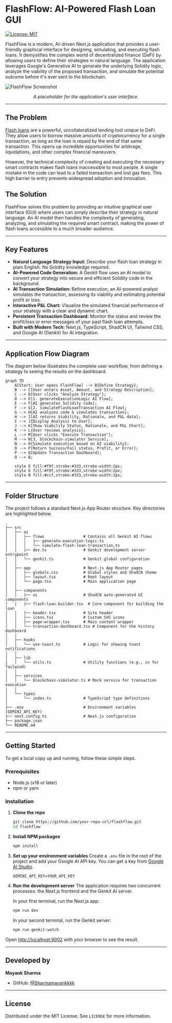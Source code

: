 # FlashFlow: AI-Powered Flash Loan GUI

[![License: MIT](https://img.shields.io/badge/License-MIT-yellow.svg)](https://opensource.org/licenses/MIT)

FlashFlow is a modern, AI-driven Next.js application that provides a user-friendly graphical interface for designing, simulating, and executing flash loans. It demystifies the complex world of decentralized finance (DeFi) by allowing users to define their strategies in natural language. The application leverages Google's Generative AI to generate the underlying Solidity logic, analyze the viability of the proposed transaction, and simulate the potential outcome before it's ever sent to the blockchain.

![FlashFlow Screenshot](https://placehold.co/800x450.png?text=FlashFlow+Application+UI)
*<p align="center">A placeholder for the application's user interface.</p>*

---

## The Problem

[Flash loans](https://docs.aave.com/developers/v/2.0/guides/flash-loans) are a powerful, uncollateralized lending tool unique to DeFi. They allow users to borrow massive amounts of cryptocurrency for a single transaction, as long as the loan is repaid by the end of that same transaction. This opens up incredible opportunities for arbitrage, liquidations, and other complex financial maneuvers.

However, the technical complexity of creating and executing the necessary smart contracts makes flash loans inaccessible to most people. A single mistake in the code can lead to a failed transaction and lost gas fees. This high barrier to entry prevents widespread adoption and innovation.

## The Solution

FlashFlow solves this problem by providing an intuitive graphical user interface (GUI) where users can simply describe their strategy in natural language. An AI model then handles the complexity of generating, analyzing, and simulating the required smart contract, making the power of flash loans accessible to a much broader audience.

---

## Key Features

-   **Natural Language Strategy Input:** Describe your flash loan strategy in plain English. No Solidity knowledge required.
-   **AI-Powered Code Generation:** A Genkit flow uses an AI model to convert your strategy into secure and efficient Solidity code in the background.
-   **AI Transaction Simulation:** Before execution, an AI-powered analyst simulates the transaction, assessing its viability and estimating potential profit or loss.
-   **Interactive P&L Chart:** Visualize the simulated financial performance of your strategy with a clear and dynamic chart.
-   **Persistent Transaction Dashboard:** Monitor the status and review the profit/loss or error messages of your past flash loan attempts.
-   **Built with Modern Tech:** Next.js, TypeScript, ShadCN UI, Tailwind CSS, and Google AI (Genkit) for AI integration.

---

## Application Flow Diagram

The diagram below illustrates the complete user workflow, from defining a strategy to seeing the results on the dashboard.

```mermaid
graph TD
    A[Start: User opens FlashFlow] --> B{Define Strategy};
    B --> C[User enters Asset, Amount, and Strategy Description];
    C --> D[User clicks "Analyze Strategy"];
    D --> E[1. generateExecutionLogic AI Flow];
    E --> F[AI generates Solidity code];
    F --> G[2. simulateFlashLoanTransaction AI Flow];
    G --> H{AI analyzes code & simulates transaction};
    H --> I[AI returns Viability, Rationale, and P&L data];
    I --> J{Display Analysis to User};
    J --> K[Show Viability Status, Rationale, and P&L Chart];
    K --> L{User reviews analysis};
    L --> M[User clicks "Execute Transaction"];
    M --> N[3. blockchain-simulator Service];
    N --> O{Simulate execution based on AI viability};
    O --> P[Return Success/Fail status, Profit, or Error];
    P --> Q[Update Transaction Dashboard];
    Q --> B;

    style E fill:#f9f,stroke:#333,stroke-width:2px;
    style G fill:#f9f,stroke:#333,stroke-width:2px;
    style N fill:#ccf,stroke:#333,stroke-width:2px;
```

---

## Folder Structure

The project follows a standard Next.js App Router structure. Key directories are highlighted below.

```
.
├── src
│   ├── ai
│   │   ├── flows                 # Contains all Genkit AI flows
│   │   │   ├── generate-execution-logic.ts
│   │   │   └── simulate-flash-loan-transaction.ts
│   │   ├── dev.ts                # Genkit development server entrypoint
│   │   └── genkit.ts             # Genkit global configuration
│   │
│   ├── app                       # Next.js App Router pages
│   │   ├── globals.css           # Global styles and ShadCN theme
│   │   ├── layout.tsx            # Root layout
│   │   └── page.tsx              # Main application page
│   │
│   ├── components
│   │   ├── ui                    # ShadCN auto-generated UI components
│   │   ├── flash-loan-builder.tsx  # Core component for building the loan
│   │   ├── header.tsx            # Site header
│   │   ├── icons.tsx             # Custom SVG icons
│   │   ├── page-wrapper.tsx      # Main content wrapper
│   │   └── transaction-dashboard.tsx # Component for the history dashboard
│   │
│   ├── hooks
│   │   └── use-toast.ts          # Logic for showing toast notifications
│   │
│   ├── lib
│   │   └── utils.ts              # Utility functions (e.g., cn for Tailwind)
│   │
│   ├── services
│   │   └── blockchain-simulator.ts # Mock service for transaction execution
│   │
│   └── types
│       └── index.ts              # TypeScript type definitions
│
├── .env                          # Environment variables (GEMINI_API_KEY)
├── next.config.ts                # Next.js configuration
├── package.json
└── README.md
```

---

## Getting Started

To get a local copy up and running, follow these simple steps.

### Prerequisites

-   Node.js (v18 or later)
-   npm or yarn

### Installation

1.  **Clone the repo**
    ```sh
    git clone https://github.com/your-repo-url/flashflow.git
    cd flashflow
    ```
2.  **Install NPM packages**
    ```sh
    npm install
    ```
3.  **Set up your environment variables**
    Create a `.env` file in the root of the project and add your Google AI API key. You can get a key from [Google AI Studio](https://aistudio.google.com/app/apikey).
    ```
    GEMINI_API_KEY=YOUR_API_KEY
    ```
4.  **Run the development server**
    The application requires two concurrent processes: the Next.js frontend and the Genkit AI server.
    
    In your first terminal, run the Next.js app:
    ```sh
    npm run dev
    ```
    
    In your second terminal, run the Genkit server:
    ```sh
    npm run genkit:watch
    ```

Open [http://localhost:9002](http://localhost:9002) with your browser to see the result.

---

## Developed by

**Mayank Sharma**

-   GitHub: [@Sharmamayankkkk](https://github.com/Sharmamayankkkk)

---

## License

Distributed under the MIT License. See `LICENSE` for more information.
